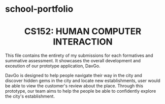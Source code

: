 # school-portfolio
<h1 align = "center">CS152: HUMAN COMPUTER INTERACTION</h1>
This file contains the entirety of my submissions for each formatives and summative assessment. It showcases the overall development and exceution of our prototype application, DavGo.

DavGo is designed to help people navigate their way in the city and discover hidden gems in the city and locate new establishments, user would be able to view the customer's review about the place. Through this prototype, our team aims to help the people be able to confidently explore the city's establishment.
